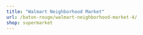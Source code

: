 ```yaml
---
title: "Walmart Neighborhood Market"
url: /baton-rouge/walmart-neighborhood-market-4/
shop: supermarket
---
```

